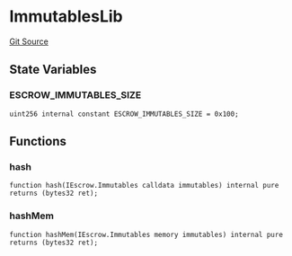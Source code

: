 # ImmutablesLib
[Git Source](https://github.com/1inch/cross-chain-swap/blob/953335457652894d3aa7caf6353d8c55f2e2a675/contracts/libraries/ImmutablesLib.sol)


## State Variables
### ESCROW_IMMUTABLES_SIZE

```solidity
uint256 internal constant ESCROW_IMMUTABLES_SIZE = 0x100;
```


## Functions
### hash


```solidity
function hash(IEscrow.Immutables calldata immutables) internal pure returns (bytes32 ret);
```

### hashMem


```solidity
function hashMem(IEscrow.Immutables memory immutables) internal pure returns (bytes32 ret);
```

